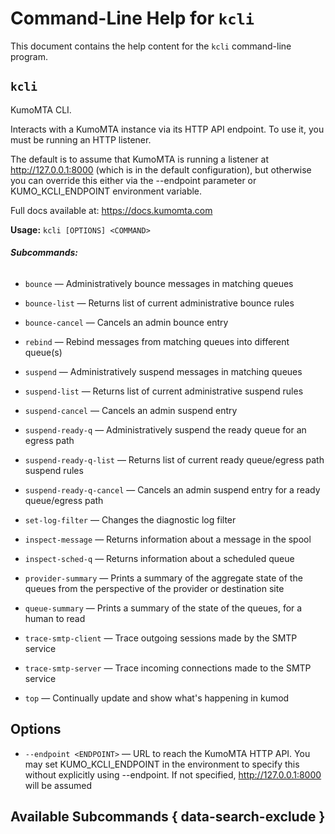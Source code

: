 # Command-Line Help for `kcli`

This document contains the help content for the `kcli` command-line program.

## `kcli`

KumoMTA CLI.

Interacts with a KumoMTA instance via its HTTP API endpoint. To use it, you must be running an HTTP listener.

The default is to assume that KumoMTA is running a listener at http://127.0.0.1:8000 (which is in the default configuration), but otherwise you can override this either via the --endpoint parameter or KUMO_KCLI_ENDPOINT environment variable.

Full docs available at: <https://docs.kumomta.com>


**Usage:** `kcli [OPTIONS] <COMMAND>`

###### **Subcommands:**


* `bounce` — Administratively bounce messages in matching queues

* `bounce-list` — Returns list of current administrative bounce rules

* `bounce-cancel` — Cancels an admin bounce entry

* `rebind` — Rebind messages from matching queues into different queue(s)

* `suspend` — Administratively suspend messages in matching queues

* `suspend-list` — Returns list of current administrative suspend rules

* `suspend-cancel` — Cancels an admin suspend entry

* `suspend-ready-q` — Administratively suspend the ready queue for an egress path

* `suspend-ready-q-list` — Returns list of current ready queue/egress path suspend rules

* `suspend-ready-q-cancel` — Cancels an admin suspend entry for a ready queue/egress path

* `set-log-filter` — Changes the diagnostic log filter

* `inspect-message` — Returns information about a message in the spool

* `inspect-sched-q` — Returns information about a scheduled queue

* `provider-summary` — Prints a summary of the aggregate state of the queues from the perspective of the provider or destination site

* `queue-summary` — Prints a summary of the state of the queues, for a human to read

* `trace-smtp-client` — Trace outgoing sessions made by the SMTP service

* `trace-smtp-server` — Trace incoming connections made to the SMTP service

* `top` — Continually update and show what's happening in kumod

## Options


* `--endpoint <ENDPOINT>` — URL to reach the KumoMTA HTTP API. You may set KUMO_KCLI_ENDPOINT in the environment to specify this without explicitly using --endpoint. If not specified, http://127.0.0.1:8000 will be assumed





## Available Subcommands { data-search-exclude }